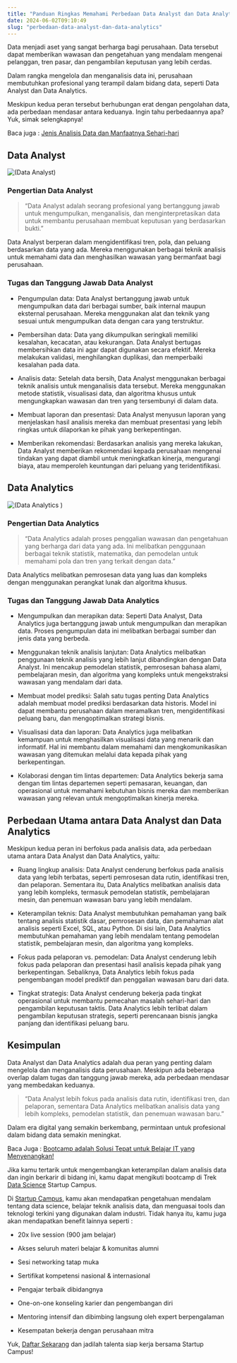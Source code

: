 ```yaml
---
title: "Panduan Ringkas Memahami Perbedaan Data Analyst dan Data Analytics"
date: 2024-06-02T09:10:49
slug: "perbedaan-data-analyst-dan-data-analytics"
---
```

Data menjadi aset yang sangat berharga bagi perusahaan. Data tersebut dapat memberikan wawasan dan pengetahuan yang mendalam mengenai pelanggan, tren pasar, dan pengambilan keputusan yang lebih cerdas. 

Dalam rangka mengelola dan menganalisis data ini, perusahaan membutuhkan profesional yang terampil dalam bidang data, seperti Data Analyst dan Data Analytics. 

Meskipun kedua peran tersebut berhubungan erat dengan pengolahan data, ada perbedaan mendasar antara keduanya. Ingin tahu perbedaannya apa? Yuk, simak selengkapnya!

Baca juga : [Jenis Analisis Data dan Manfaatnya Sehari-hari](https://startupcampus.id/blog/jenis-analisis-data-dan-manfaatnya-sehari-hari/)

## Data Analyst

![(Data Analyst)](https://lh4.googleusercontent.com/jKIYsySNK0_YuY_nAJu26GovNyauelz8Nq_6ywg8uvNH0-cLsGEXHILO1FFs9yeGCYOyeJHb_J9HWFFRAT3DMN_B469d1_wSXNWE--YwApEBi2gTtsfY0MpegQ7pnOgIGO48ZdZhhdJJRlyGAyxiJVs)

### Pengertian Data Analyst

> “Data Analyst adalah seorang profesional yang bertanggung jawab untuk mengumpulkan, menganalisis, dan menginterpretasikan data untuk membantu perusahaan membuat keputusan yang berdasarkan bukti.”

Data Analyst berperan dalam mengidentifikasi tren, pola, dan peluang berdasarkan data yang ada. Mereka menggunakan berbagai teknik analisis untuk memahami data dan menghasilkan wawasan yang bermanfaat bagi perusahaan.

### Tugas dan Tanggung Jawab Data Analyst

- Pengumpulan data: Data Analyst bertanggung jawab untuk mengumpulkan data dari berbagai sumber, baik internal maupun eksternal perusahaan. Mereka menggunakan alat dan teknik yang sesuai untuk mengumpulkan data dengan cara yang terstruktur.

- Pembersihan data: Data yang dikumpulkan seringkali memiliki kesalahan, kecacatan, atau kekurangan. Data Analyst bertugas membersihkan data ini agar dapat digunakan secara efektif. Mereka melakukan validasi, menghilangkan duplikasi, dan memperbaiki kesalahan pada data.

- Analisis data: Setelah data bersih, Data Analyst menggunakan berbagai teknik analisis untuk menganalisis data tersebut. Mereka menggunakan metode statistik, visualisasi data, dan algoritma khusus untuk mengungkapkan wawasan dan tren yang tersembunyi di dalam data.

- Membuat laporan dan presentasi: Data Analyst menyusun laporan yang menjelaskan hasil analisis mereka dan membuat presentasi yang lebih ringkas untuk dilaporkan ke pihak yang berkepentingan.

- Memberikan rekomendasi: Berdasarkan analisis yang mereka lakukan, Data Analyst memberikan rekomendasi kepada perusahaan mengenai tindakan yang dapat diambil untuk meningkatkan kinerja, mengurangi biaya, atau memperoleh keuntungan dari peluang yang teridentifikasi.

## Data Analytics 

![(Data Analytics )](https://lh6.googleusercontent.com/GxLBWsmfl2YM57spPbMsq5yKmUFa8EzVCiSeGX-zBhMX1NnpEp9AR3Z6IJ8cxZxujFoHGUMHzi-oGD6KVDzBflonsIvuJtaS0ubBEQysvowuLbwDQZlMAdPMj3lL-o-IvKJKMJABJroo_GurF9y95wM)

### Pengertian Data Analytics

> “Data Analytics adalah proses penggalian wawasan dan pengetahuan yang berharga dari data yang ada. Ini melibatkan penggunaan berbagai teknik statistik, matematika, dan pemodelan untuk memahami pola dan tren yang terkait dengan data.”

Data Analytics melibatkan pemrosesan data yang luas dan kompleks dengan menggunakan perangkat lunak dan algoritma khusus.

### Tugas dan Tanggung Jawab Data Analytics

- Mengumpulkan dan merapikan data: Seperti Data Analyst, Data Analytics juga bertanggung jawab untuk mengumpulkan dan merapikan data. Proses pengumpulan data ini melibatkan berbagai sumber dan jenis data yang berbeda.

- Menggunakan teknik analisis lanjutan: Data Analytics melibatkan penggunaan teknik analisis yang lebih lanjut dibandingkan dengan Data Analyst. Ini mencakup pemodelan statistik, pemrosesan bahasa alami, pembelajaran mesin, dan algoritma yang kompleks untuk mengekstraksi wawasan yang mendalam dari data.

- Membuat model prediksi: Salah satu tugas penting Data Analytics adalah membuat model prediksi berdasarkan data historis. Model ini dapat membantu perusahaan dalam meramalkan tren, mengidentifikasi peluang baru, dan mengoptimalkan strategi bisnis.

- Visualisasi data dan laporan: Data Analytics juga melibatkan kemampuan untuk menghasilkan visualisasi data yang menarik dan informatif. Hal ini membantu dalam memahami dan mengkomunikasikan wawasan yang ditemukan melalui data kepada pihak yang berkepentingan.

- Kolaborasi dengan tim lintas departemen: Data Analytics bekerja sama dengan tim lintas departemen seperti pemasaran, keuangan, dan operasional untuk memahami kebutuhan bisnis mereka dan memberikan wawasan yang relevan untuk mengoptimalkan kinerja mereka.

## Perbedaan Utama antara Data Analyst dan Data Analytics

Meskipun kedua peran ini berfokus pada analisis data, ada perbedaan utama antara Data Analyst dan Data Analytics, yaitu:

- Ruang lingkup analisis: Data Analyst cenderung berfokus pada analisis data yang lebih terbatas, seperti pemrosesan data rutin, identifikasi tren, dan pelaporan. Sementara itu, Data Analytics melibatkan analisis data yang lebih kompleks, termasuk pemodelan statistik, pembelajaran mesin, dan penemuan wawasan baru yang lebih mendalam.

- Keterampilan teknis: Data Analyst membutuhkan pemahaman yang baik tentang analisis statistik dasar, pemrosesan data, dan pemahaman alat analisis seperti Excel, SQL, atau Python. Di sisi lain, Data Analytics membutuhkan pemahaman yang lebih mendalam tentang pemodelan statistik, pembelajaran mesin, dan algoritma yang kompleks.

- Fokus pada pelaporan vs. pemodelan: Data Analyst cenderung lebih fokus pada pelaporan dan presentasi hasil analisis kepada pihak yang berkepentingan. Sebaliknya, Data Analytics lebih fokus pada pengembangan model prediktif dan penggalian wawasan baru dari data.

- Tingkat strategis: Data Analyst cenderung bekerja pada tingkat operasional untuk membantu pemecahan masalah sehari-hari dan pengambilan keputusan taktis. Data Analytics lebih terlibat dalam pengambilan keputusan strategis, seperti perencanaan bisnis jangka panjang dan identifikasi peluang baru.

## Kesimpulan

Data Analyst dan Data Analytics adalah dua peran yang penting dalam mengelola dan menganalisis data perusahaan. Meskipun ada beberapa overlap dalam tugas dan tanggung jawab mereka, ada perbedaan mendasar yang membedakan keduanya. 

> “Data Analyst lebih fokus pada analisis data rutin, identifikasi tren, dan pelaporan, sementara Data Analytics melibatkan analisis data yang lebih kompleks, pemodelan statistik, dan penemuan wawasan baru.”

Dalam era digital yang semakin berkembang, permintaan untuk profesional dalam bidang data semakin meningkat. 

Baca Juga : [Bootcamp adalah Solusi Tepat untuk Belajar IT yang Menyenangkan!](https://www.startupcampus.id/blog/bootcamp-adalah-solusi-tepat-untuk-belajar-it-yang-menyenangkan/)

Jika kamu tertarik untuk mengembangkan keterampilan dalam analisis data dan ingin berkarir di bidang ini, kamu dapat mengikuti bootcamp di Trek [Data Science](https://startupcampus.id/track/data-science) Startup Campus. 

Di [Startup Campus](https://startupcampus.id/), kamu akan mendapatkan pengetahuan mendalam tentang data science, belajar teknik analisis data, dan menguasai tools dan teknologi terkini yang digunakan dalam industri. Tidak hanya itu, kamu juga akan mendapatkan benefit lainnya seperti :

- 20x live session (900 jam belajar)

- Akses seluruh materi belajar & komunitas alumni

- Sesi networking tatap muka

- Sertifikat kompetensi nasional & internasional

- Pengajar terbaik dibidangnya

- One-on-one konseling karier dan pengembangan diri

- Mentoring intensif dan dibimbing langsung oleh expert berpengalaman

- Kesempatan bekerja dengan perusahaan mitra

Yuk, [Daftar Sekarang](https://startupcampus.id/daftar/bootcamp-public) dan jadilah talenta siap kerja bersama Startup Campus!